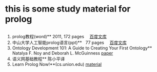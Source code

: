 # this is some study material for prolog
## 
1. prolog教程(word)**  2011, 172 pages &emsp;[百度文库](https://wenku.baidu.com/view/2a66920c763231126edb11a9.html)
2. 中山大学人工智能prolog语言(ppt)**   77 pages &emsp;[百度文库](https://wenku.baidu.com/view/1d4846c10912a2161579292e.html?re=view)
3. Ontology Development 101: A Guide to Creating Your First Ontology** Natalya F. Noy and Deborah L. McGuinness [paper](http://protege.stanford.edu/publications/ontology_development/ontology101.pdf)
4. 语义网基础教程** 陈小平译
5. Learn Prolog Now!**(cs\.union\.edu) [material](http://cs.union.edu/~striegnk/learn-prolog-now/html/index.html)

